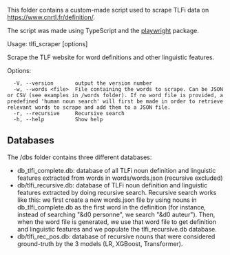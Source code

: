 This folder contains a custom-made script used to scrape TLFi data on https://www.cnrtl.fr/definition/.

The script was made using TypeScript and the [playwright](https://playwright.dev/) package.

Usage: tlfi_scraper [options]

Scrape the TLF website for word definitions and other linguistic features.

Options:

```
  -V, --version       output the version number
  -w, --words <file>  File containing the words to scrape. Can be JSON or CSV (see examples in /words folder). If no word file is provided, a predefined 'human noun search' will first be made in order to retrieve relevant words to scrape and add them to a JSON file.
  -r, --recursive     Recursive search
  -h, --help          Show help
```

  ## Databases

  The /dbs folder contains three different databases:
  - db_tlfi_complete.db: database of all TLFi noun definition and linguistic features extracted from words in words/words.json (recursive excluded)
  - db/tlfi_recursive.db: database of TLFi noun definition and linguistic features extracted by doing recursive search. Recursive search works like this: we first create a new words.json file by using nouns in db_tlfi_complete.db as the first word in the definition (for instance, instead of searching "&d0 personne", we search "&d0 auteur"). Then, when the word file is generated, we use that word file to get definition and linguistic features and we populate the tlfi_recursive.db database.
  - db/tlfi_rec_pos.db: database of recursive nouns that were considered ground-truth by the 3 models (LR, XGBoost, Transformer).